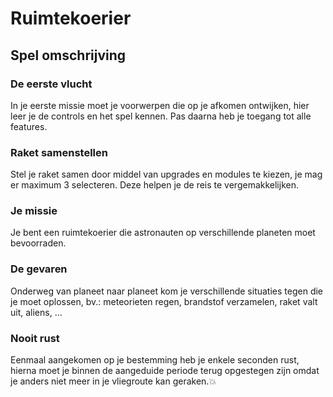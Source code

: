 # Ruimtekoerier
## Spel omschrijving
### De eerste vlucht
In je eerste missie moet je voorwerpen die op je afkomen ontwijken, hier leer je de controls en het spel kennen. Pas daarna heb je toegang tot alle features.
### Raket samenstellen
Stel je raket samen door middel van upgrades en modules te kiezen, je mag er maximum 3 selecteren. Deze helpen je de reis te vergemakkelijken.
### Je missie
Je bent een ruimtekoerier die astronauten op verschillende planeten moet bevoorraden.
### De gevaren
Onderweg van planeet naar planeet kom je verschillende situaties tegen die je moet oplossen, bv.: meteorieten regen, brandstof verzamelen, raket valt uit, aliens, …
### Nooit rust
Eenmaal aangekomen op je bestemming heb je enkele seconden rust, hierna moet je binnen de aangeduide periode terug opgestegen zijn omdat je anders niet meer in je vliegroute kan geraken.:boom:
